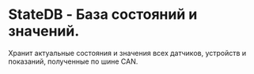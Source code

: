 # StateDB - База состояний и значений.

Хранит актуальные состояния и значения всех датчиков, устройств и показаний, полученные по шине CAN.

